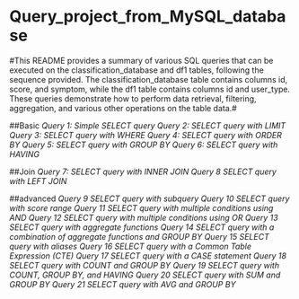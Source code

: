 # Query_project_from_MySQL_database

#This README provides a summary of various SQL queries that can be executed on the classification_database and df1 tables, following the sequence provided. The classification_database table contains columns id, score, and symptom, while the df1 table contains columns id and user_type. These queries demonstrate how to perform data retrieval, filtering, aggregation, and various other operations on the table data.#

##Basic
*Query 1: Simple SELECT query*
*Query 2: SELECT query with LIMIT*
*Query 3: SELECT query with WHERE*
*Query 4: SELECT query with ORDER BY*
*Query 5: SELECT query with GROUP BY*
*Query 6: SELECT query with HAVING*

##Join
*Query 7: SELECT query with INNER JOIN*
*Query 8 SELECT query with LEFT JOIN*

##advanced
*Query 9 SELECT query with subquery*
*Query 10 SELECT query with score range*
*Query 11 SELECT query with multiple conditions using AND*
*Query 12 SELECT query with multiple conditions using OR*
*Query 13 SELECT query with aggregate functions*
*Query 14 SELECT query with a combination of aggregate functions and GROUP BY*
*Query 15 SELECT query with aliases*
*Query 16 SELECT query with a Common Table Expression (CTE)*
*Query 17 SELECT query with a CASE statement*
*Query 18 SELECT query with COUNT and GROUP BY*
*Query 19 SELECT query with COUNT, GROUP BY, and HAVING*
*Query 20 SELECT query with SUM and GROUP BY*
*Query 21 SELECT query with AVG and GROUP BY* 
